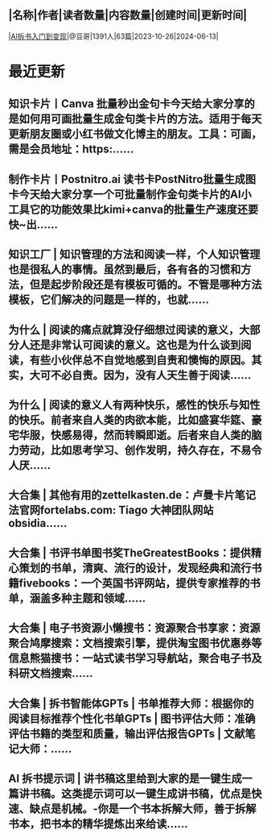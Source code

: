 |名称|作者|读者数量|内容数量|创建时间|更新时间|
---
|[AI拆书入门到变现](https://xiaobot.net/p/doumo2?refer=0b133df9-27dc-423b-8101-639049001c13)|@豆哥|1391人|63篇|2023-10-26|2024-06-13|

# 最近更新
## 知识卡片丨Canva 批量秒出金句卡今天给大家分享的是如何用可画批量生成金句类卡片的方法。适用于每天更新朋友圈或小红书做文化博主的朋友。工具：可画，需是会员地址：https:......
## 制作卡片丨Postnitro.ai 读书卡PostNitro批量生成图卡今天给大家分享一个可批量制作金句类卡片的AI小工具它的功能效果比kimi+canva的批量生产速度还要快~出......
## 知识工厂 | 知识管理的方法和阅读一样，个人知识管理也是很私人的事情。虽然到最后，各有各的习惯和方法，但是起步阶段还是有模板可循的。不管是哪种方法模板，它们解决的问题是一样的，也就......
## 为什么 | 阅读的痛点就算没仔细想过阅读的意义，大部分人还是非常认可阅读的意义。这也是为什么谈到阅读，有些小伙伴总不自觉地感到自责和懊悔的原因。其实，大可不必自责。因为，没有人天生善于阅读......
## 为什么 | 阅读的意义人有两种快乐，感性的快乐与知性的快乐。​前者来自人类的肉欲本能，比如盛宴华筵、豪宅华服，快感易得，然而转瞬即逝。后者来自人类的脑力劳动，比如思考学习、创作发明，持久存在，不易令人厌......
## 大合集 | 其他有用的zettelkasten.de：卢曼卡片笔记法官网fortelabs.com: Tiago 大神团队网站obsidia......
## 大合集 | 书评书单图书奖TheGreatestBooks：提供精心策划的书单，清爽、流行的设计，发现经典和流行书籍fivebooks：一个英国书评网站，提供专家推荐的书单，涵盖多种主题和领域......
## 大合集 | 电子书资源小懒搜书：资源聚合书享家：资源聚合鸠摩搜索：文档搜索引擎，提供淘宝图书优惠券等信息熊猫搜书：一站式读书学习导航站，聚合电子书及科研文档搜索......
## 大合集 | 拆书智能体GPTs | 书单推荐大师：根据你的阅读目标推荐个性化书单GPTs | 图书评估大师：准确评估书籍的类型和质量，输出评估报告GPTs | 文献笔记大师：......
## AI 拆书提示词 | 讲书稿这里给到大家的是一键生成一篇讲书稿。这类提示词可以一键生成讲书稿，优点是快速、缺点是机械。-你是一个书本拆解大师，善于拆解书本，把书本的精华提炼出来给读......

